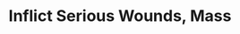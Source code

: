 ---
title: "Inflict Serious Wounds, Mass"

spell:
  schools:
    - name:        "Necromancy"
      subschools:  []
      descriptors: []
  classes:
    - name:  "Cleric"
      abbr:  "Clr"
      level: 7
  description:        |
    This spell functions like mass inflict light wounds, except that it deals {% die_roll 3 8 0 %} points of damage +1 point per caster level (maximum +35).
---